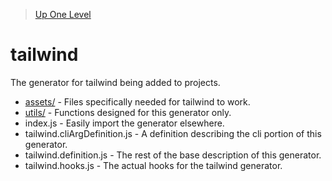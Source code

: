 > [Up One Level](../readme.md)

# tailwind

The generator for tailwind being added to projects.

- [assets/](assets/readme.md) - Files specifically needed for tailwind to work.
- [utils/](utils/readme.md) - Functions designed for this generator only.
- index.js - Easily import the generator elsewhere.
- tailwind.cliArgDefinition.js - A definition describing the cli portion of this generator.
- tailwind.definition.js - The rest of the base description of this generator.
- tailwind.hooks.js - The actual hooks for the tailwind generator.